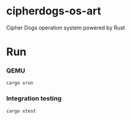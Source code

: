 # cipherdogs-os-art
Cipher Dogs operation system powered by Rust

# Run

### QEMU
```sh
cargo xrun
```

### Integration testing
```sh
cargo xtest
```
